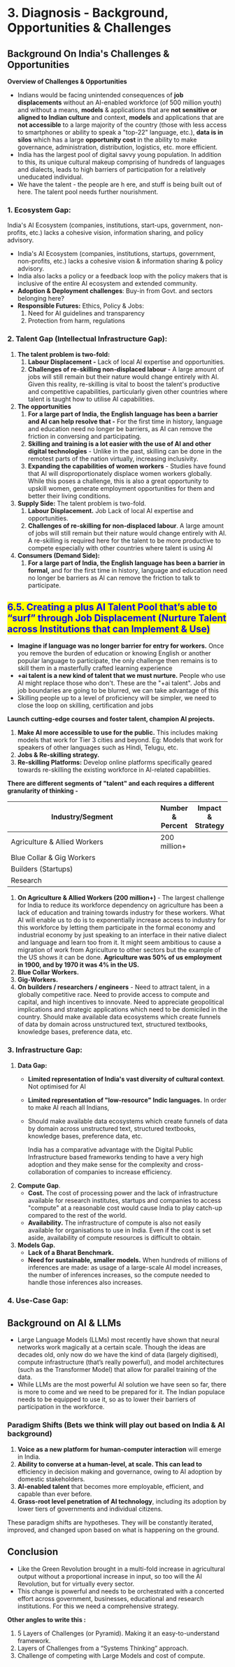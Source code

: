 # 3. Diagnosis - Background, Opportunities & Challenges

## **Background On India's Challenges & Opportunities**



**Overview of Challenges & Opportunities**

* Indians would be facing unintended consequences of **job** **displacements** without an AI-enabled workforce (of 500 million youth) and without a means, **models** & applications that are **not sensitive or aligned to Indian culture** and context, **models** and applications that are **not accessible** to a large majority of the country (those with less access to smartphones or ability to speak a "top-22" language, etc.), **data is in silos** which has a large **opportunity cost** in the ability to make governance, administration, distribution, logistics, etc. more efficient.
* India has the largest pool of digital savvy young population. In addition to this, its unique cultural makeup comprising of hundreds of languages and dialects, leads to high barriers of participation for a relatively uneducated individual.
* We have the talent - the people are h ere, and stuff is being built out of here. The talent pool needs further nourishment.



### **1. Ecosystem Gap:**&#x20;

India's AI Ecosystem (companies, institutions, start-ups, government, non-profits, etc.) lacks a cohesive vision, information sharing, and policy advisory.&#x20;

* India's AI Ecosystem (companies, institutions, startups, government, non-profits, etc.) lacks a cohesive vision & information sharing & policy advisory.&#x20;
* India also lacks a policy or a feedback loop with the policy makers that is inclusive of the entire AI ecosystem and extended community.
* **Adoption & Deployment challenges**: Buy-in from Govt. and sectors belonging here?&#x20;
* **Responsible Futures:** Ethics, Policy & Jobs:&#x20;
  1. Need for AI guidelines and transparency
  2. Protection from harm, regulations



### **2. Talent Gap (Intellectual Infrastructure Gap):**&#x20;

1. **The talent problem is two-fold:**
   1. **Labour Displacement -** Lack of local AI expertise and opportunities.
   2. **Challenges of re-skilling non-displaced labour -** A large amount of jobs will still remain but their nature would change entirely with AI. Given this reality, re-skilling is vital to boost the talent's productive and competitive capabilities, particularly given other countries where talent is taught how to utilise AI capabilities.&#x20;
2. **The opportunities**
   1. **For a large part of India, the English language has been a barrier and AI can help resolve that -** For the first time in history, language and education need no longer be barriers, as AI can remove the friction in conversing and participating.&#x20;
   2. **Skilling and training is a lot easier with the use of AI and other digital technologies** - Unlike in the past, skilling can be done in the remotest parts of the nation virtually, increasing inclusivity.&#x20;
   3. **Expanding the capabilities of women workers** - Studies have found that AI will disproportionately displace women workers globally. While this poses a challenge, this is also a great opportunity to upskill women, generate employment opportunities for them and better their living conditions.&#x20;
3. **Supply Side:** The talent problem is two-fold.
   1. **Labour Displacement.** Job Lack of local AI expertise and opportunities.
   2. **Challenges of re-skilling for non-displaced labour**. A large amount of jobs will still remain but their nature would change entirely with AI. A re-skilling is required here for the talent to be more productive to compete especially with other countries where talent is using AI
4. **Consumers (Demand Side):**
   1. **For a large part of India, the English language has been a barrier in formal,** and for the first time in history, language and education need no longer be barriers as AI can remove the friction to talk to participate.&#x20;

## <mark style="color:blue;">6.5. Creating a plus AI Talent Pool that’s able to “surf” through Job Displacement (Nurture Talent across Institutions that can Implement & Use)</mark>

* **Imagine if language was no longer barrier for entry for workers.** Once you remove the burden of education or knowing English or another popular language to participate, the only challenge then remains is to skill them in a masterfully crafted learning experience
* **+ai talent is a new kind of talent that we must nurture.** People who use AI might replace those who don't. These are the "+ai talent". Jobs and job boundaries are going to be blurred, we can take advantage of this
* Skilling people up to a level of proficiency will be simpler, we need to close the loop on skilling, certification and jobs



**Launch cutting-edge courses and foster talent, champion AI projects.**

1. **Make AI more accessible to use for the public.** This includes making models that work for Tier 3 cities and beyond. Eg: Models that work for speakers of other languages such as Hindi, Telugu, etc.
2. **Jobs & Re-skilling strategy.**
3. **Re-skilling Platforms:** Develop online platforms specifically geared towards re-skilling the existing workforce in AI-related capabilities.&#x20;



**There are different segments of "talent" and each requires a different granularity of thinking -**&#x20;



<table><thead><tr><th width="357.3333333333333">Industry/Segment</th><th>Number &#x26; Percent</th><th>Impact &#x26; Strategy</th></tr></thead><tbody><tr><td>Agriculture &#x26; Allied Workers</td><td>200 million+</td><td></td></tr><tr><td>Blue Collar &#x26; Gig Workers</td><td></td><td></td></tr><tr><td>Builders (Startups)</td><td></td><td></td></tr><tr><td>Research</td><td></td><td></td></tr></tbody></table>

1. **On Agriculture & Allied Workers (200 million+)** - The largest challenge for India to reduce its workforce dependency on agriculture has been a lack of education and training towards industry for these workers. What AI will enable us to do is to exponentially increase access to industry for this workforce by letting them participate in the formal economy and industrial economy by just speaking to an interface in their native dialect and language and learn too from it. It might seem ambitious to cause a migration of work from Agriculture to other sectors but the example of the US shows it can be done. **Agriculture was 50% of us employment in 1900, and by 1970 it was 4% in the US.**&#x20;
2. **Blue Collar Workers.**&#x20;
3. **Gig-Workers.**&#x20;
4. **On builders / researchers / engineers** - Need to attract talent, in a globally competitive race. Need to provide access to compute and capital, and high incentives to innovate. Need to appreciate geopolitical implications and strategic applications which need to be domiciled in the country. Should make available data ecosystems which create funnels of data by domain across unstructured text, structured textbooks, knowledge bases, preference data, etc.





### **3. Infrastructure Gap:**

1. **Data Gap:**&#x20;
   * **Limited representation of India's vast diversity of cultural context**. Not optimised for AI
   * **Limited representation of "low-resource" Indic languages.** In order to make AI reach all Indians,&#x20;
   *   Should make available data ecosystems which create funnels of data by domain across unstructured text, structured textbooks, knowledge bases, preference data, etc.

       India has a comparative advantage with the Digital Public Infrastructure based frameworks tending to have a very high adoption and they make sense for the complexity and cross-collaboration of companies to increase efficiency.&#x20;
2. **Compute Gap**.&#x20;
   * **Cost.** The cost of processing power and the lack of infrastructure available for research institutes, startups and companies to access "compute" at a reasonable cost would cause India to play catch-up compared to the rest of the world.&#x20;
   * **Availability.** The infrastructure of compute is also not easily available for organisations to use in India. Even if the cost is set aside, availability of compute resources is difficult to obtain.
3. **Models Gap.**&#x20;
   * **Lack of a Bharat Benchmark.**&#x20;
   * **Need for sustainable, smaller models.** When hundreds of millions of inferences are made: as usage of a large-scale AI model increases, the number of inferences increases, so the compute needed to handle those inferences also increases.



### **4. Use-Case Gap:**



## **Background on AI & LLMs**

* Large Language Models (LLMs) most recently have shown that neural networks work magically at a certain scale. Though the ideas are decades old, only now do we have the kind of data (largely digitised), compute infrastructure (that’s really powerful), and model architectures (such as the Transformer Model) that allow for parallel training of the data.&#x20;
* While LLMs are the most powerful AI solution we have seen so far, there is more to come and we need to be prepared for it. The Indian populace needs to be equipped to use it, so as to lower their barriers of participation in the workforce.



### **Paradigm Shifts (Bets we think will play out based on India & AI background)**

1. **Voice as a new platform for human-computer interaction** will emerge in India.
2. **Ability to converse at a human-level, at scale. This can lead to** efficiency in decision making and governance, owing to AI adoption by domestic stakeholders.&#x20;
3. **AI-enabled talent** that becomes more employable, efficient, and capable than ever before.
4. **Grass-root level penetration of AI technology**, including its adoption by lower tiers of governments and individual citizens.&#x20;



These paradigm shifts are hypotheses. They will be constantly iterated, improved, and changed upon based on what is happening on the ground.



## **Conclusion**

* Like the Green Revolution brought in a multi-fold increase in agricultural output without a proportional increase in input, so too will the AI Revolution, but for virtually every sector.
* This change is powerful and needs to be orchestrated with a concerted effort across government, businesses, educational and research institutions. For this we need a comprehensive strategy.





**Other angles to write this :**&#x20;

1. 5 Layers of Challenges (or Pyramid). Making it an easy-to-understand framework.
2. Layers of Challenges from a “Systems Thinking” approach.
3. Challenge of competing with Large Models and cost of compute.
